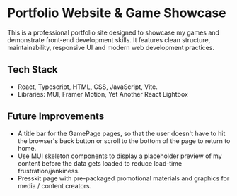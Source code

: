 # Portfolio Website & Game Showcase

This is a professional portfolio site designed to showcase my games and demonstrate front-end development skills. It features clean structure, maintainability, responsive UI and modern web development practices.

## Tech Stack

- React, Typescript, HTML, CSS, JavaScript, Vite.
- Libraries: MUI, Framer Motion, Yet Another React Lightbox

## Future Improvements

- A title bar for the GamePage pages, so that the user doesn't have to hit the browser's back button or scroll to the bottom of the page to return to home.
- Use MUI skeleton components to display a placeholder preview of my content before the data gets loaded to reduce load-time frustration/jankiness.
- Presskit page with pre-packaged promotional materials and graphics for media / content creators.
